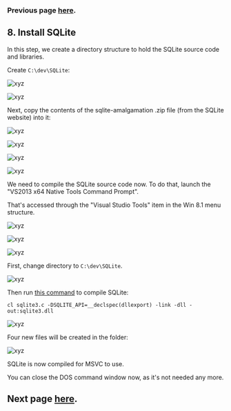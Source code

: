 ### Previous page [here](https://github.com/sqlitebrowser/sqlitebrowser/wiki/Win64-setup-—-Step-7-—-Install-Qt).

## 8. Install SQLite

In this step, we create a directory structure to hold the SQLite source code and libraries.

Create `C:\dev\SQLite`:

![xyz](https://github.com/sqlitebrowser/db4s-screenshots/raw/master/wiki/win64_install/08-install_sqlite/050.png)

![xyz](https://github.com/sqlitebrowser/db4s-screenshots/raw/master/wiki/win64_install/08-install_sqlite/051.png)

Next, copy the contents of the sqlite-amalgamation .zip file (from the SQLite website) into it:

![xyz](https://github.com/sqlitebrowser/db4s-screenshots/raw/master/wiki/win64_install/08-install_sqlite/049.png)

![xyz](https://github.com/sqlitebrowser/db4s-screenshots/raw/master/wiki/win64_install/08-install_sqlite/054.png)

![xyz](https://github.com/sqlitebrowser/db4s-screenshots/raw/master/wiki/win64_install/08-install_sqlite/108.png)

![xyz](https://github.com/sqlitebrowser/db4s-screenshots/raw/master/wiki/win64_install/08-install_sqlite/055.png)

We need to compile the SQLite source code now.  To do that, launch the "VS2013 x64 Native Tools Command Prompt".

That's accessed through the "Visual Studio Tools" item in the Win 8.1 menu structure.

![xyz](https://github.com/sqlitebrowser/db4s-screenshots/raw/master/wiki/win64_install/08-install_sqlite/056.png)

![xyz](https://github.com/sqlitebrowser/db4s-screenshots/raw/master/wiki/win64_install/08-install_sqlite/057.png)

![xyz](https://github.com/sqlitebrowser/db4s-screenshots/raw/master/wiki/win64_install/08-install_sqlite/058.png)

First, change directory to `C:\dev\SQLite`.

![xyz](https://github.com/sqlitebrowser/db4s-screenshots/raw/master/wiki/win64_install/08-install_sqlite/109.png)

Then run [this command](http://protyposis.net/blog/compiling-sqlite-as-dll-with-msvc/) to compile SQLite:

    cl sqlite3.c -DSQLITE_API=__declspec(dllexport) -link -dll -out:sqlite3.dll

![xyz](https://github.com/sqlitebrowser/db4s-screenshots/raw/master/wiki/win64_install/08-install_sqlite/059.png)

Four new files will be created in the folder:

![xyz](https://github.com/sqlitebrowser/db4s-screenshots/raw/master/wiki/win64_install/08-install_sqlite/110.png)

SQLite is now compiled for MSVC to use.

You can close the DOS command window now,  as it's not needed any more.

## Next page [here](https://github.com/sqlitebrowser/sqlitebrowser/wiki/Win64-setup-—-Step-9-—-Install-GitHub-Desktop).